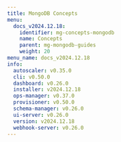 ```yaml
---
title: MongoDB Concepts
menu:
  docs_v2024.12.18:
    identifier: mg-concepts-mongodb
    name: Concepts
    parent: mg-mongodb-guides
    weight: 20
menu_name: docs_v2024.12.18
info:
  autoscaler: v0.35.0
  cli: v0.50.0
  dashboard: v0.26.0
  installer: v2024.12.18
  ops-manager: v0.37.0
  provisioner: v0.50.0
  schema-manager: v0.26.0
  ui-server: v0.26.0
  version: v2024.12.18
  webhook-server: v0.26.0
---
```


